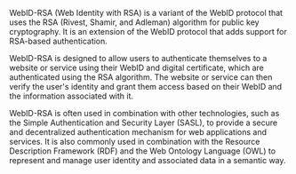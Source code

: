 WebID-RSA (Web Identity with RSA) is a variant of the WebID protocol that uses the RSA (Rivest, Shamir, and Adleman) algorithm for public key cryptography. It is an extension of the WebID protocol that adds support for RSA-based authentication.

WebID-RSA is designed to allow users to authenticate themselves to a website or service using their WebID and digital certificate, which are authenticated using the RSA algorithm. The website or service can then verify the user's identity and grant them access based on their WebID and the information associated with it.

WebID-RSA is often used in combination with other technologies, such as the Simple Authentication and Security Layer (SASL), to provide a secure and decentralized authentication mechanism for web applications and services. It is also commonly used in combination with the Resource Description Framework (RDF) and the Web Ontology Language (OWL) to represent and manage user identity and associated data in a semantic way.
